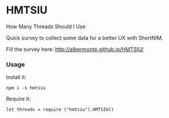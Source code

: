 # HMTSIU
How Many Threads Should I Use

Quick survey to collect some data for a better UX with ShortNIM.

Fill the survey here: http://albermonte.github.io/HMTSIU/

### Usage

Install it:
```
npm i -s hmtsiu
```

Require it:
```
let threads = require ("hmtsiu").HMTSIU()
```
